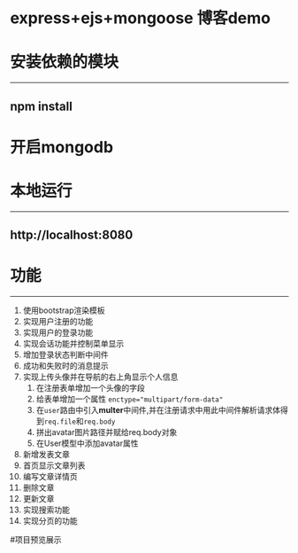 # express+ejs+mongoose 博客demo

# 安装依赖的模块
-----
npm install
-----

# 开启mongodb

# 本地运行
----
http://localhost:8080
----

# 功能
----
1. 使用bootstrap渲染模板
2. 实现用户注册的功能
3. 实现用户的登录功能
4. 实现会话功能并控制菜单显示
5. 增加登录状态判断中间件
6. 成功和失败时的消息提示
7. 实现上传头像并在导航的右上角显示个人信息
   1. 在注册表单增加一个头像的字段
   2. 给表单增加一个属性 `enctype="multipart/form-data"`
   3. 在`user`路由中引入**multer**中间件,并在注册请求中用此中间件解析请求体得到`req.file`和`req.body`
   4. 拼出avatar图片路径并赋给req.body对象
   5. 在User模型中添加avatar属性
8. 新增发表文章
9. 首页显示文章列表
10. 编写文章详情页
11. 删除文章
12. 更新文章
13. 实现搜索功能
14. 实现分页的功能

#项目预览展示
